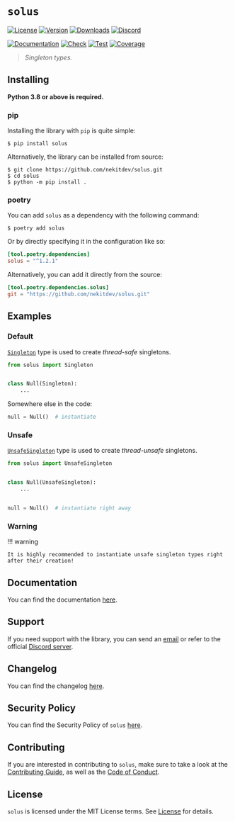 # `solus`

[![License][License Badge]][License]
[![Version][Version Badge]][Package]
[![Downloads][Downloads Badge]][Package]
[![Discord][Discord Badge]][Discord]

[![Documentation][Documentation Badge]][Documentation]
[![Check][Check Badge]][Actions]
[![Test][Test Badge]][Actions]
[![Coverage][Coverage Badge]][Coverage]

> *Singleton types.*

## Installing

**Python 3.8 or above is required.**

### pip

Installing the library with `pip` is quite simple:

```console
$ pip install solus
```

Alternatively, the library can be installed from source:

```console
$ git clone https://github.com/nekitdev/solus.git
$ cd solus
$ python -m pip install .
```

### poetry

You can add `solus` as a dependency with the following command:

```console
$ poetry add solus
```

Or by directly specifying it in the configuration like so:

```toml
[tool.poetry.dependencies]
solus = "^1.2.1"
```

Alternatively, you can add it directly from the source:

```toml
[tool.poetry.dependencies.solus]
git = "https://github.com/nekitdev/solus.git"
```

## Examples

### Default

[`Singleton`][solus.core.Singleton] type is used to create *thread-safe* singletons.

```python
from solus import Singleton


class Null(Singleton):
    ...
```

Somewhere else in the code:

```python
null = Null()  # instantiate
```

### Unsafe

[`UnsafeSingleton`][solus.core.UnsafeSingleton] type is used to create *thread-unsafe* singletons.

```python
from solus import UnsafeSingleton


class Null(UnsafeSingleton):
    ...


null = Null()  # instantiate right away
```

### Warning

!!! warning

    It is highly recommended to instantiate unsafe singleton types right after their creation!

## Documentation

You can find the documentation [here][Documentation].

## Support

If you need support with the library, you can send an [email][Email]
or refer to the official [Discord server][Discord].

## Changelog

You can find the changelog [here][Changelog].

## Security Policy

You can find the Security Policy of `solus` [here][Security].

## Contributing

If you are interested in contributing to `solus`, make sure to take a look at the
[Contributing Guide][Contributing Guide], as well as the [Code of Conduct][Code of Conduct].

## License

`solus` is licensed under the MIT License terms. See [License][License] for details.

[Email]: mailto:support@nekit.dev

[Discord]: https://nekit.dev/chat

[Actions]: https://github.com/nekitdev/solus/actions

[Changelog]: https://github.com/nekitdev/solus/blob/main/CHANGELOG.md
[Code of Conduct]: https://github.com/nekitdev/solus/blob/main/CODE_OF_CONDUCT.md
[Contributing Guide]: https://github.com/nekitdev/solus/blob/main/CONTRIBUTING.md
[Security]: https://github.com/nekitdev/solus/blob/main/SECURITY.md

[License]: https://github.com/nekitdev/solus/blob/main/LICENSE

[Package]: https://pypi.org/project/solus
[Coverage]: https://codecov.io/gh/nekitdev/solus
[Documentation]: https://nekitdev.github.io/solus

[Discord Badge]: https://img.shields.io/discord/728012506899021874
[License Badge]: https://img.shields.io/pypi/l/solus
[Version Badge]: https://img.shields.io/pypi/v/solus
[Downloads Badge]: https://img.shields.io/pypi/dm/solus

[Documentation Badge]: https://github.com/nekitdev/solus/workflows/docs/badge.svg
[Check Badge]: https://github.com/nekitdev/solus/workflows/check/badge.svg
[Test Badge]: https://github.com/nekitdev/solus/workflows/test/badge.svg
[Coverage Badge]: https://codecov.io/gh/nekitdev/solus/branch/main/graph/badge.svg

[solus.core.Singleton]: https://nekitdev.github.io/solus/reference#solus.Singleton
[solus.core.UnsafeSingleton]: https://nekitdev.github.io/solus/reference#solus.UnsafeSingleton
